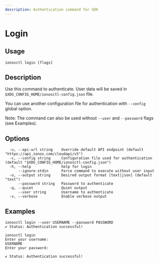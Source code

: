 ```yaml
---
description: Authentication command for SDK
---
```


# Login

## Usage

```text
ionosctl login [flags]
```

## Description

Use this command to authenticate. User data will be saved in `$XDG_CONFIG_HOME/ionosctl-config.json` file. 

You can use another configuration file for authentication with `--config` global option.

Note: The command can also be used without `--user` and `--password` flags (see Examples).

## Options

```text
  -u, --api-url string    Override default API endpoint (default "https://api.ionos.com/cloudapi/v5")
  -c, --config string     Configuration file used for authentication (default "$XDG_CONFIG_HOME/ionosctl-config.json")
  -h, --help              help for login
      --ignore-stdin      Force command to execute without user input
  -o, --output string     Desired output format [text|json] (default "text")
      --password string   Password to authenticate
  -q, --quiet             Quiet output
      --user string       Username to authenticate
  -v, --verbose           Enable verbose output
```

## Examples

```text
ionosctl login --user USERNAME --password PASSWORD
✔ Status: Authentication successful!

ionosctl login 
Enter your username:
USERNAME
Enter your password:

✔ Status: Authentication successful!
```

